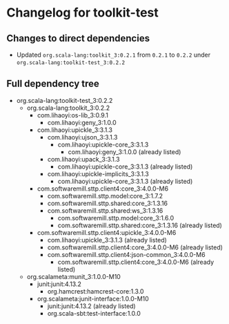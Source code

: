 # Changelog for toolkit-test

## Changes to direct dependencies
 - Updated `org.scala-lang:toolkit_3:0.2.1` from `0.2.1` to `0.2.2` under `org.scala-lang:toolkit-test_3:0.2.2`

## Full dependency tree

 - org.scala-lang:toolkit-test_3:0.2.2
   - org.scala-lang:toolkit_3:0.2.2
     - com.lihaoyi:os-lib_3:0.9.1
       - com.lihaoyi:geny_3:1.0.0
     - com.lihaoyi:upickle_3:3.1.3
       - com.lihaoyi:ujson_3:3.1.3
         - com.lihaoyi:upickle-core_3:3.1.3
           - com.lihaoyi:geny_3:1.0.0 (already listed)
       - com.lihaoyi:upack_3:3.1.3
         - com.lihaoyi:upickle-core_3:3.1.3 (already listed)
       - com.lihaoyi:upickle-implicits_3:3.1.3
         - com.lihaoyi:upickle-core_3:3.1.3 (already listed)
     - com.softwaremill.sttp.client4:core_3:4.0.0-M6
       - com.softwaremill.sttp.model:core_3:1.7.2
       - com.softwaremill.sttp.shared:core_3:1.3.16
       - com.softwaremill.sttp.shared:ws_3:1.3.16
         - com.softwaremill.sttp.model:core_3:1.6.0
         - com.softwaremill.sttp.shared:core_3:1.3.16 (already listed)
     - com.softwaremill.sttp.client4:upickle_3:4.0.0-M6
       - com.lihaoyi:upickle_3:3.1.3 (already listed)
       - com.softwaremill.sttp.client4:core_3:4.0.0-M6 (already listed)
       - com.softwaremill.sttp.client4:json-common_3:4.0.0-M6
         - com.softwaremill.sttp.client4:core_3:4.0.0-M6 (already listed)
   - org.scalameta:munit_3:1.0.0-M10
     - junit:junit:4.13.2
       - org.hamcrest:hamcrest-core:1.3.0
     - org.scalameta:junit-interface:1.0.0-M10
       - junit:junit:4.13.2 (already listed)
       - org.scala-sbt:test-interface:1.0.0
